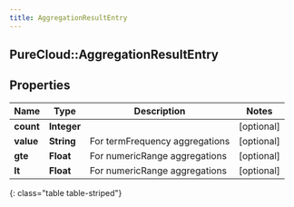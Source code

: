 ```yaml
---
title: AggregationResultEntry
---
```

## PureCloud::AggregationResultEntry

## Properties

|Name | Type | Description | Notes|
|------------ | ------------- | ------------- | -------------|
| **count** | **Integer** |  | [optional] |
| **value** | **String** | For termFrequency aggregations | [optional] |
| **gte** | **Float** | For numericRange aggregations | [optional] |
| **lt** | **Float** | For numericRange aggregations | [optional] |
{: class="table table-striped"}


